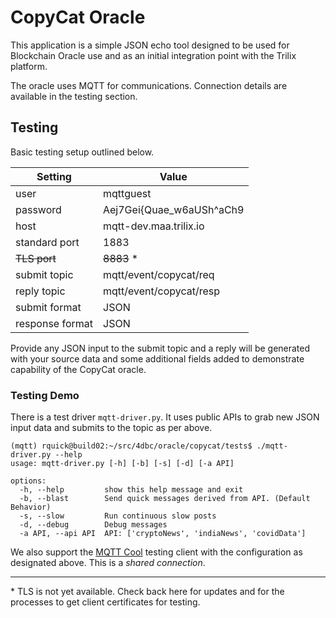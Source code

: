 # CopyCat Oracle

This application is a simple JSON echo tool designed to be used for Blockchain Oracle use and as an initial integration point with the Trilix platform.

The oracle uses MQTT for communications. Connection details are available in the testing section.

## Testing

Basic testing setup outlined below.

| Setting | Value |
| -- | -- |
| user | mqttguest |
| password | Aej7Gei{Quae_w6aUSh^aCh9 |
| host | mqtt-dev.maa.trilix.io |
| standard port | 1883 |
| ~~TLS port~~ | ~~8883~~ \* |
| submit topic | mqtt/event/copycat/req |
| reply topic | mqtt/event/copycat/resp |
| submit format | JSON |
| response format | JSON |

Provide any JSON input to the submit topic and a reply will be generated with your source data and some additional fields added to demonstrate capability of the CopyCat oracle.

### Testing Demo
There is a test driver `mqtt-driver.py`. It uses public APIs to grab new JSON input data and submits to the topic as per above.
```
(mqtt) rquick@build02:~/src/4dbc/oracle/copycat/tests$ ./mqtt-driver.py --help
usage: mqtt-driver.py [-h] [-b] [-s] [-d] [-a API]

options:
  -h, --help         show this help message and exit
  -b, --blast        Send quick messages derived from API. (Default Behavior)
  -s, --slow         Run continuous slow posts
  -d, --debug        Debug messages
  -a API, --api API  API: ['cryptoNews', 'indiaNews', 'covidData']
```

We also support the [MQTT Cool](https://testclient-cloud.mqtt.cool) testing client with the configuration as designated above. This is a *shared connection*.

---
\* TLS is not yet available. Check back here for updates and for the processes to get client certificates for testing.